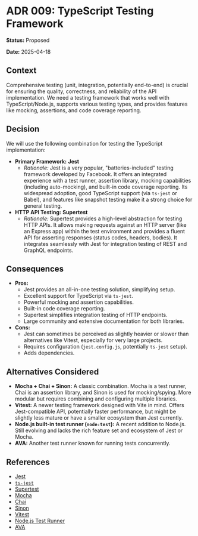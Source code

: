 # ADR 009: TypeScript Testing Framework

**Status:** Proposed

**Date:** 2025-04-18

## Context

Comprehensive testing (unit, integration, potentially end-to-end) is crucial for ensuring the quality, correctness, and reliability of the API implementation. We need a testing framework that works well with TypeScript/Node.js, supports various testing types, and provides features like mocking, assertions, and code coverage reporting.

## Decision

We will use the following combination for testing the TypeScript implementation:

-   **Primary Framework:** **Jest**
    -   _Rationale:_ Jest is a very popular, "batteries-included" testing framework developed by Facebook. It offers an integrated experience with a test runner, assertion library, mocking capabilities (including auto-mocking), and built-in code coverage reporting. Its widespread adoption, good TypeScript support (via `ts-jest` or Babel), and features like snapshot testing make it a strong choice for general testing.
-   **HTTP API Testing:** **Supertest**
    -   _Rationale:_ Supertest provides a high-level abstraction for testing HTTP APIs. It allows making requests against an HTTP server (like an Express app) within the test environment and provides a fluent API for asserting responses (status codes, headers, bodies). It integrates seamlessly with Jest for integration testing of REST and GraphQL endpoints.

## Consequences

-   **Pros:**
    -   Jest provides an all-in-one testing solution, simplifying setup.
    -   Excellent support for TypeScript via `ts-jest`.
    -   Powerful mocking and assertion capabilities.
    -   Built-in code coverage reporting.
    -   Supertest simplifies integration testing of HTTP endpoints.
    -   Large community and extensive documentation for both libraries.
-   **Cons:**
    -   Jest can sometimes be perceived as slightly heavier or slower than alternatives like Vitest, especially for very large projects.
    -   Requires configuration (`jest.config.js`, potentially `ts-jest` setup).
    -   Adds dependencies.

## Alternatives Considered

-   **Mocha + Chai + Sinon:** A classic combination. Mocha is a test runner, Chai is an assertion library, and Sinon is used for mocking/spying. More modular but requires combining and configuring multiple libraries.
-   **Vitest:** A newer testing framework designed with Vite in mind. Offers Jest-compatible API, potentially faster performance, but might be slightly less mature or have a smaller ecosystem than Jest currently.
-   **Node.js built-in test runner (`node:test`):** A recent addition to Node.js. Still evolving and lacks the rich feature set and ecosystem of Jest or Mocha.
-   **AVA:** Another test runner known for running tests concurrently.

## References

-   [Jest](https://jestjs.io/)
-   [`ts-jest`](https://kulshekhar.github.io/ts-jest/)
-   [Supertest](https://github.com/ladjs/supertest)
-   [Mocha](https://mochajs.org/)
-   [Chai](https://www.chaijs.com/)
-   [Sinon](https://sinonjs.org/)
-   [Vitest](https://vitest.dev/)
-   [Node.js Test Runner](https://nodejs.org/api/test.html)
-   [AVA](https://github.com/avajs/ava) 